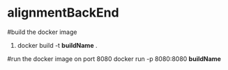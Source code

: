 # alignmentBackEnd

#build the docker image 
1. docker build -t **buildName** .

#run the docker image on port 8080
docker run -p 8080:8080 **buildName** 
